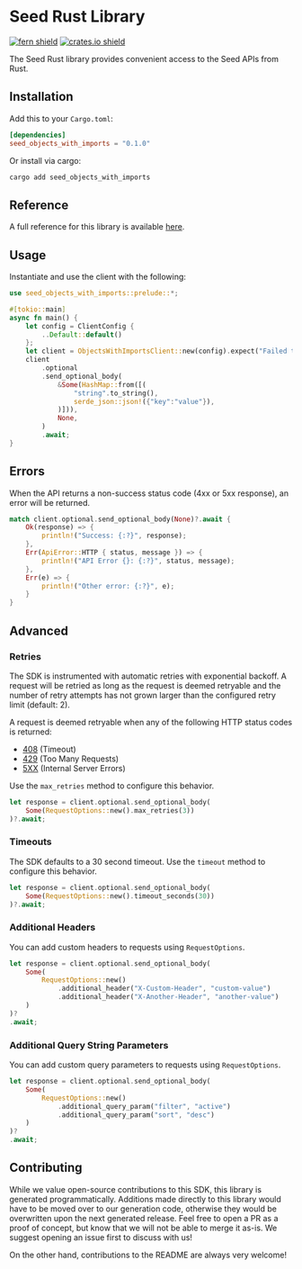 # Seed Rust Library

[![fern shield](https://img.shields.io/badge/%F0%9F%8C%BF-Built%20with%20Fern-brightgreen)](https://buildwithfern.com?utm_source=github&utm_medium=github&utm_campaign=readme&utm_source=Seed%2FRust)
[![crates.io shield](https://img.shields.io/crates/v/seed_objects_with_imports)](https://crates.io/crates/seed_objects_with_imports)

The Seed Rust library provides convenient access to the Seed APIs from Rust.

## Installation

Add this to your `Cargo.toml`:

```toml
[dependencies]
seed_objects_with_imports = "0.1.0"
```

Or install via cargo:

```sh
cargo add seed_objects_with_imports
```

## Reference

A full reference for this library is available [here](./reference.md).

## Usage

Instantiate and use the client with the following:

```rust
use seed_objects_with_imports::prelude::*;

#[tokio::main]
async fn main() {
    let config = ClientConfig {
        ..Default::default()
    };
    let client = ObjectsWithImportsClient::new(config).expect("Failed to build client");
    client
        .optional
        .send_optional_body(
            &Some(HashMap::from([(
                "string".to_string(),
                serde_json::json!({"key":"value"}),
            )])),
            None,
        )
        .await;
}
```

## Errors

When the API returns a non-success status code (4xx or 5xx response), an error will be returned.

```rust
match client.optional.send_optional_body(None)?.await {
    Ok(response) => {
        println!("Success: {:?}", response);
    },
    Err(ApiError::HTTP { status, message }) => {
        println!("API Error {}: {:?}", status, message);
    },
    Err(e) => {
        println!("Other error: {:?}", e);
    }
}
```

## Advanced

### Retries

The SDK is instrumented with automatic retries with exponential backoff. A request will be retried as long
as the request is deemed retryable and the number of retry attempts has not grown larger than the configured
retry limit (default: 2).

A request is deemed retryable when any of the following HTTP status codes is returned:

- [408](https://developer.mozilla.org/en-US/docs/Web/HTTP/Status/408) (Timeout)
- [429](https://developer.mozilla.org/en-US/docs/Web/HTTP/Status/429) (Too Many Requests)
- [5XX](https://developer.mozilla.org/en-US/docs/Web/HTTP/Status/500) (Internal Server Errors)

Use the `max_retries` method to configure this behavior.

```rust
let response = client.optional.send_optional_body(
    Some(RequestOptions::new().max_retries(3))
)?.await;
```

### Timeouts

The SDK defaults to a 30 second timeout. Use the `timeout` method to configure this behavior.

```rust
let response = client.optional.send_optional_body(
    Some(RequestOptions::new().timeout_seconds(30))
)?.await;
```

### Additional Headers

You can add custom headers to requests using `RequestOptions`.

```rust
let response = client.optional.send_optional_body(
    Some(
        RequestOptions::new()
            .additional_header("X-Custom-Header", "custom-value")
            .additional_header("X-Another-Header", "another-value")
    )
)?
.await;
```

### Additional Query String Parameters

You can add custom query parameters to requests using `RequestOptions`.

```rust
let response = client.optional.send_optional_body(
    Some(
        RequestOptions::new()
            .additional_query_param("filter", "active")
            .additional_query_param("sort", "desc")
    )
)?
.await;
```

## Contributing

While we value open-source contributions to this SDK, this library is generated programmatically.
Additions made directly to this library would have to be moved over to our generation code,
otherwise they would be overwritten upon the next generated release. Feel free to open a PR as
a proof of concept, but know that we will not be able to merge it as-is. We suggest opening
an issue first to discuss with us!

On the other hand, contributions to the README are always very welcome!